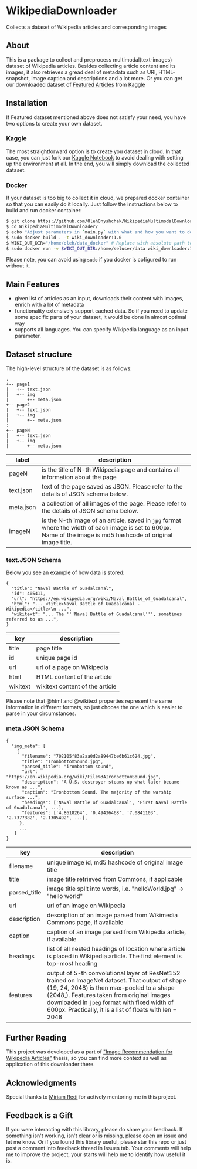 # WikipediaDownloader
Collects a dataset of Wikipedia articles and corresponding images

## About
This is a package to collect and preprocess multimodal(text-images) dataset of Wikipedia articles. Besides collecting article content and its images, it also retrieves a gread deal of metadata such as URI, HTML-snapshot, image caption and descriptions and a lot more. Or you can get our downloaded dataset of [Featured Articles](https://en.wikipedia.org/wiki/Wikipedia:Featured_articles) from [Kaggle](https://www.kaggle.com/jacksoncrow/extended-wikipedia-multimodal-dataset)

## Installation
If Featured dataset mentioned above does not satisfy your need, you have two options to create your own dataset.
### Kaggle
The most straightforward option is to create you dataset in cloud. In that case, you can just fork our [Kaggle Notebook](https://www.kaggle.com/jacksoncrow/data-collection-demo) to avoid dealing with setting up the environment at all. In the end, you will simply download the collected dataset.
### Docker
If your dataset is too big to collect it in cloud, we prepared docker container so that you can easily do it locally. Just follow the instructions below to build and run docker container:
```bash
$ git clone https://github.com/OlehOnyshchak/WikipediaMultimodalDownloader.git
$ cd WikipediaMultimodalDownloader/
$ echo "Adjust parameters in `main.py` with what and how you want to download"
$ sudo docker build . -t wiki_downloader:1.0
$ WIKI_OUT_DIR="/home/oleh/data_docker" # Replace with absolute path to your local folder
$ sudo docker run -v $WIKI_OUT_DIR:/home/seluser/data wiki_downloader:1.0
```
Please note, you can avoid using `sudo` if you docker is cofigured to run without it.

## Main Features
* given list of articles as an input, downloads their content with images, enrich with a lot of metadata
* functionality extensively support cached data. So if you need to update some specific parts of your dataset, it would be done in almost optimal way
* supports all languages. You can specify Wikipedia language as an input parameter.

## Dataset structure
The high-level structure of the dataset is as follows:

    .
    +-- page1  
    |   +-- text.json  
    |   +-- img  
    |       +-- meta.json
    +-- page2  
    |   +-- text.json  
    |   +-- img  
    |       +-- meta.json
    :  
    +-- pageN 
    |   +-- text.json  
    |   +-- img  
    |       +-- meta.json

label      | description
---------  | ----------
pageN      | is the title of N-th Wikipedia page and contains all information about the page
text.json  | text of the page saved as JSON. Please refer to the details of JSON schema below.
meta.json  | a collection of all images of the page. Please refer to the details of JSON schema below.
imageN     | is the N-th image of an article, saved in `jpg` format where the width of each image is set to 600px. Name of the image is md5 hashcode of original image title. 
 
### text.JSON Schema
Below you see an example of how data is stored:

    {
      "title": "Naval Battle of Guadalcanal",
      "id": 405411,
      "url": "https://en.wikipedia.org/wiki/Naval_Battle_of_Guadalcanal",
      "html": "... <title>Naval Battle of Guadalcanal - Wikipedia</title>\n ...",
      "wikitext": "... The '''Naval Battle of Guadalcanal''', sometimes referred to as ...",
    }
key           | description
------------  | --------------
title         | page title
id            | unique page id
url           | url of a page on Wikipedia
html          | HTML content of the article
wikitext      | wikitext content of the article
    
Please note that @html and @wikitext properties represent the same information in different formats, so just choose the one which is easier to parse in your circumstances.


### meta.JSON Schema

    {
      "img_meta": [
        {
          "filename": "702105f83a2aa0d2a89447be6b61c624.jpg",
          "title": "IronbottomSound.jpg",
          "parsed_title": "ironbottom sound",
          "url": "https://en.wikipedia.org/wiki/File%3AIronbottomSound.jpg",
          "description": "A U.S. destroyer steams up what later became known as ...",
          "caption": "Ironbottom Sound. The majority of the warship surface ...",
          "headings": ['Naval Battle of Guadalcanal', 'First Naval Battle of Guadalcanal', ...],
          "features": ['4.8618264', '0.49436468', '7.0841103', '2.7377882', '2.1305492', ...],
         },
         ...
       ]
    }

key           | description
------------  | --------------
filename      |  unique image id, md5 hashcode of original image title
title         |  image title retrieved from Commons, if applicable
parsed_title  | image title split into words, i.e. "helloWorld.jpg" -> "hello world"
url           | url of an image on Wikipedia
description   | description of an image parsed from Wikimedia Commons page, if available
caption       | caption of an image parsed from Wikipedia article, if available
headings      | list of all nested headings of location where article is placed in Wikipedia article. The first element is top-most heading
features      | output of 5-th convolutional layer of ResNet152 trained on ImageNet dataset. That output of shape (19, 24, 2048) is then max-pooled to a shape (2048,). Features taken from original images downloaded in `jpeg` format with fixed width of 600px. Practically, it is a list of floats with len = 2048

## Further Reading
This project was developed as a part of ["Image Recommendation for Wikipedia Articles"](http://dx.doi.org/10.13140/RG.2.2.17463.27042) thesis, so you can find more context as well as application of this downloader there.

## Acknowledgments
Special thanks to [Miriam Redi](http://www.visionresearchwitch.com/) for actively mentoring me in this project.

## Feedback is a Gift
If you were interacting with this library, please do share your feedback. If something isn't working, isn't clear or is missing, please open an issue and let me know. Or if you found this library useful, please star this repo or just post a comment into feedback thread in Issues tab. Your comments will help me to improve the project, your starts will help me to identify how useful it is.
